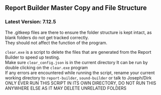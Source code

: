 ## Report Builder Master Copy and File Structure  
### Latest Version: 7.12.5
  
The .gitkeep files are there to ensure the folder structure is kept intact, as blank folders do not get tracked correctly.  
They should not affect the function of the program.  

`clear.exe` is a script to delete the files that are generated from the Report Builder to speed up testing.  
Make sure `clear_config.json` is in the current directory
It can be run by double clicking on the `clear.exe` program  
If any errors are encountered while running the script, rename your current working directory to `report-builder`, `sound-builder` or talk to Joseph/Dirk  
ONLY EVER RUN THIS SCRIPT IN ITS OWN DIRECTORY, DO NOT RUN THIS ANYWHERE ELSE AS IT MAY DELETE UNRELATED FOLDERS  
